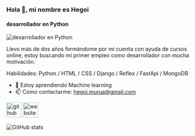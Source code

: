 ### Hola 👋, mi nombre es Hegoi
#### desarrollador en Python
![desarrollador en Python](https://arturssmirnovs.github.io/github-profile-readme-generator/images/banner.png)

Llevo más de dos años formándome por mi cuenta con ayuda de cursos online, estoy buscando mi primer empleo como desarrollador con mucha motivación.

Habilidades: Python / HTML / CSS / Django / Reflex / FastApi / MongoDB

- 🌱 Estoy aprendiendo Machine learning 
- 📫 Cómo contactarme: hegoi.murua@gmail.com 


[<img src='https://cdn.jsdelivr.net/npm/simple-icons@3.0.1/icons/github.svg' alt='github' height='40'>](https://github.com/Zetayouh)  [<img src='https://cdn.jsdelivr.net/npm/simple-icons@3.0.1/icons/icloud.svg' alt='website' height='40'>](https://hegoimurua.pythonanywhere.com/)  

![GitHub stats](https://github-readme-stats.vercel.app/api?username=Zetayouh&show_icons=true)  

